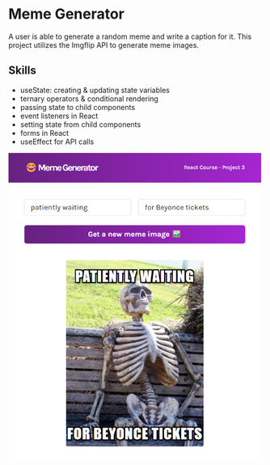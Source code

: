 # Meme Generator

A user is able to generate a random meme and write a caption for it. This project utilizes the Imgflip API to generate meme images. 

## Skills 

- useState: creating & updating state variables
- ternary operators & conditional rendering
- passing state to child components 
- event listeners in React
- setting state from child components
- forms in React
- useEffect for API calls

<img src="../images/meme_generator.png" alt="meme generator with text input" width="500">